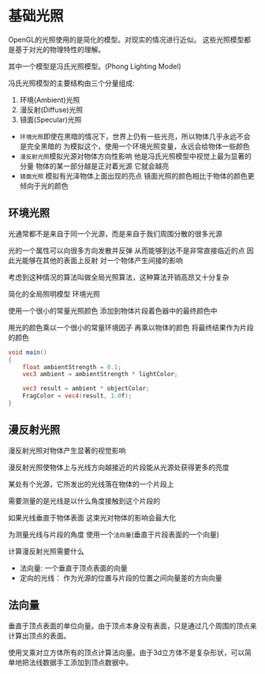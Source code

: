 # 基础光照

OpenGL的光照使用的是简化的模型。对现实的情况进行近似。
这些光照模型都是基于对光的物理特性的理解。

其中一个模型是冯氏光照模型。(Phong Lighting Model)

冯氏光照模型的主要结构由三个分量组成:

1. 环境(Ambient)光照
2. 漫反射(Diffuse)光照
3. 镜面(Specular)光照

- `环境光照`即使在黑暗的情况下，世界上仍有一些光亮，所以物体几乎永远不会是完全黑暗的 为模拟这个，使用一个环境光照变量，永远会给物体一些颜色
- `漫反射光照`模拟光源对物体方向性影响 他是冯氏光照模型中视觉上最为显著的分量 物体的某一部分越是正对着光源 它就会越亮
- `镜面光照` 模拟有光泽物体上面出现的亮点 镜面光照的颜色相比于物体的颜色更倾向于光的颜色

## 环境光照

光通常都不是来自于同一个光源，而是来自于我们周围分散的很多光源

光的一个属性可以向很多方向发散并反弹 从而能够到达不是非常直接临近的点 因此光能够在其他的表面上反射 对一个物体产生间接的影响

考虑到这种情况的算法叫做全局光照算法，这种算法开销高昂又十分复杂

简化的全局照明模型 环境光照

使用一个很小的常量光照颜色 添加到物体片段着色器中的最终颜色中

用光的颜色乘以一个很小的常量环境因子 再乘以物体的颜色 将最终结果作为片段的颜色

```glsl
void main()
{
    float ambientStrength = 0.1;
    vec3 ambient = ambientStrength * lightColor;

    vec3 result = ambient * objectColor;
    FragColor = vec4(result, 1.0f);
}
```

## 漫反射光照

漫反射光照对物体产生显著的视觉影响

漫反射光照使物体上与光线方向越接近的片段能从光源处获得更多的亮度

某处有个光源，它所发出的光线落在物体的一个片段上

需要测量的是光线是以什么角度接触到这个片段的

如果光线垂直于物体表面 这束光对物体的影响会最大化

为测量光线与片段的角度 使用一个`法向量`(垂直于片段表面的一个向量)

计算漫反射光照需要什么

- 法向量: 一个垂直于顶点表面的向量
- 定向的光线： 作为光源的位置与片段的位置之间向量差的方向向量

## 法向量

垂直于顶点表面的单位向量。由于顶点本身没有表面，只是通过几个周围的顶点来计算出顶点的表面。

使用叉乘对立方体所有的顶点计算法向量。由于3d立方体不是复杂形状，可以简单地把法线数据手工添加到顶点数据中。


